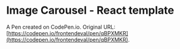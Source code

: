 # Image Carousel - React template

A Pen created on CodePen.io. Original URL: [https://codepen.io/frontendeval/pen/qBPXMKR](https://codepen.io/frontendeval/pen/qBPXMKR).

